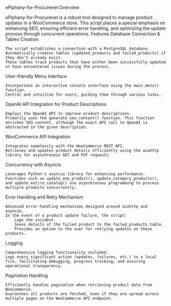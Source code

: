 ePiphany-for-Procurenet
Overview

ePiphany-for-Procurenet is a robust tool designed to manage product updates in a WooCommerce store. This script places a special emphasis on enhancing SEO, ensuring efficient error handling, and optimizing the update process through concurrent operations.
Features
Database Connection & Tables Creation

    The script establishes a connection with a PostgreSQL database.
    Automatically creates tables (updated_products and failed_products) if they don't already exist.
    These tables track products that have either been successfully updated or have encountered issues during the process.

User-friendly Menu Interface

    Incorporates an interactive console interface using the main_menu() function.
    Central and intuitive for users, guiding them through various tasks.

OpenAI API Integration for Product Descriptions

    Employs the OpenAI API to improve product descriptions.
    Primarily uses the generate_seo_content() function. This function enriches SEO content, although the exact API call to OpenAI is abstracted in the given description.

WooCommerce API Integration

    Integrates seamlessly with the WooCommerce REST API.
    Retrieves and updates product details efficiently using the aiohttp library for asynchronous GET and PUT requests.

Concurrency with Asyncio

    Leverages Python's asyncio library for enhancing performance.
    Functions such as update_one_product(), update_category_products(), and update_entire_catalog() use asynchronous programming to process multiple products concurrently.

Error Handling and Retry Mechanism

    Advanced error-handling mechanisms designed around aiohttp and asyncio.
    In the event of a product update failure, the script:
        Logs the incident.
        Saves details of the failed product to the failed_products table.
        Provides an option to the user for retrying updates on these products.

Logging

    Comprehensive logging functionality included.
    Logs every significant action (updates, failures, etc.) to a local file, facilitating debugging, progress tracking, and ensuring operational transparency.

Pagination Handling

    Efficiently handles pagination when retrieving product data from WooCommerce.
    Guarantees all products are fetched, even if they are spread across multiple pages on the WooCommerce API endpoint.